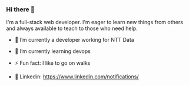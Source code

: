 ### Hi there 👋
I'm a full-stack web developer. I'm eager to learn new things from others and always available to teach to those who need help.
- 🔭 I’m currently a developer working for NTT Data
- 🌱 I’m currently learning devops
- ⚡ Fun fact: I like to go on walks

- 💬 Linkedin: https://www.linkedin.com/notifications/










<!--
**thomasjk0831/thomasjk0831** is a ✨ _special_ ✨ repository because its `README.md` (this file) appears on your GitHub profile.

Here are some ideas to get you started:

- 🔭 I’m currently working on ...
- 🌱 I’m currently learning ...
- 👯 I’m looking to collaborate on ...
- 🤔 I’m looking for help with ...
- 💬 Ask me about ...
- 📫 How to reach me: ...
- ⚡ Fun fact: ...
-->

